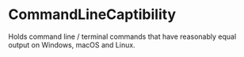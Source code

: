 # CommandLineCaptibility
Holds command line / terminal commands that have reasonably equal output on Windows, macOS and Linux.
